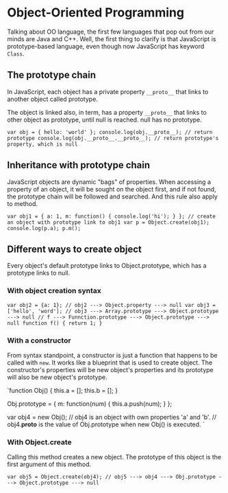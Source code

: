 # Object-Oriented Programming

Talking about OO language, the first few languages that pop out from our minds are Java and C++. Well, the first thing to clarify is that JavaScript is prototype-based language, even though now JavaScript has keyword `Class`.

## The prototype chain

In JavaScript, each object has a private property `__proto__` that links to another object called prototype.

The object is linked also, in term, has a property `__proto__` that links to other object as prototype, until null is reached. null has no prototype.

`var obj = {
  hello: 'world'
};
console.log(obj.__proto__); // return prototype
console.log(obj.__proto__.__proto__); // return prototype's property, which is null`

## Inheritance with prototype chain

JavaScript objects are dynamic "bags" of properties. When accessing a property of an object, it will be sought on the object first, and if not found, the prototype chain will be followed and searched. And this rule also apply to method.

`var obj1 = {
  a: 1,
  m: function() {
    console.log('hi');
  }
};
// create an object with prototype link to obj1
var p = Object.create(obj1);
console.log(p.a);
p.m();`

## Different ways to create object

Every object's default prototype links to Object.prototype, which has a prototype links to null.

### With object creation syntax

`var obj2 = {a: 1}; // obj2 ---> Object.property ---> null
var obj3 = ['hello', 'word']; // obj3 ---> Array.prototype ---> Object.prototype ---> null
// f ---> Funnction.prototype ---> Object.prototype ---> null
function f() {
  return 1;
}`

### With a constructor

From syntax standpoint, a constructor is just a function that happens to be called with `new`. It works like a blueprint that is used to create object. The constructor's properties will be new object's properties and its prototype will also be new object's prototype.

`function Obj() {
  this.a = [];
  this.b = [];
}

Obj.prototype = {
  m: function(num) {
    this.a.push(num);
  }
};

var obj4 = new Obj();
// obj4 is an object with own properties 'a' and 'b'.
// obj4.__proto__ is the value of Obj.prototype when new Obj() is executed.
`
### With Object.create

Calling this method creates a new object. The prototype of this object is the first argument of this method.

`var obj5 = Object.create(obj4);
// obj5 ---> obj4 ---> Obj.prototype ---> Object.prototype ---> null`

